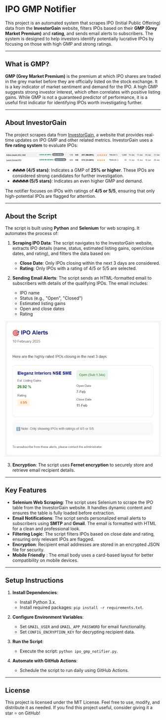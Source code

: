 # IPO GMP Notifier

This project is an automated system that scrapes IPO (Initial Public Offering) data from the **InvestorGain** website, filters IPOs based on their **GMP (Grey Market Premium)** and **rating**, and sends email alerts to subscribers. The system is designed to help investors identify potentially lucrative IPOs by focusing on those with high GMP and strong ratings.

---

## What is GMP?

**GMP (Grey Market Premium)** is the premium at which IPO shares are traded in the grey market before they are officially listed on the stock exchange. It is a key indicator of market sentiment and demand for the IPO. A high GMP suggests strong investor interest, which often correlates with positive listing gains. While GMP is not a guaranteed predictor of performance, it is a useful first indicator for identifying IPOs worth investigating further.

---

## About InvestorGain

The project scrapes data from [InvestorGain](https://www.investorgain.com/report/live-ipo-gmp/331/), a website that provides real-time updates on IPO GMP and other related metrics. InvestorGain uses a **fire rating system** to evaluate IPOs:

![website_sample](<readme_images/website_info.png>)

- **🔥🔥🔥🔥 (4/5 stars)**: Indicates a GMP of **25% or higher**. These IPOs are considered strong candidates for further investigation.
- **🔥🔥🔥🔥🔥 (5/5 stars)**: Indicates an even higher GMP and demand.

The notifier focuses on IPOs with ratings of **4/5 or 5/5**, ensuring that only high-potential IPOs are flagged for attention.

---

## About the Script

The script is built using **Python** and **Selenium** for web scraping. It automates the process of:

1. **Scraping IPO Data**: The script navigates to the InvestorGain website, extracts IPO details (name, status, estimated listing gains, open/close dates, and rating), and filters the data based on:
   - **Close Date**: Only IPOs closing within the next 3 days are considered.
   - **Rating**: Only IPOs with a rating of 4/5 or 5/5 are selected.

2. **Sending Email Alerts**: The script sends an HTML-formatted email to subscribers with details of the qualifying IPOs. The email includes:
   - IPO name
   - Status (e.g., "Open", "Closed")
   - Estimated listing gains
   - Open and close dates
   - Rating

![email_body](<readme_images/email_body.png>)

3. **Encryption**: The script uses **Fernet encryption** to securely store and retrieve email recipient details.

---

## Key Features

- **Selenium Web Scraping**: The script uses Selenium to scrape the IPO table from the InvestorGain website. It handles dynamic content and ensures the table is fully loaded before extraction.
- **Email Notifications**: The script sends personalized email alerts to subscribers using **SMTP** and **Gmail**. The email is formatted with HTML for a clean and professional look.
- **Filtering Logic**: The script filters IPOs based on close date and rating, ensuring only relevant IPOs are flagged.
- **Encryption**: Recipient email addresses are stored in an encrypted JSON file for security.
- **Mobile Friendly** : The email body uses a card-based layout for better compatibility on mobile devices.

---

## Setup Instructions

1. **Install Dependencies**:
   - Install Python 3.x.
   - Install required packages: `pip install -r requirements.txt`.

2. **Configure Environment Variables**:
   - Set `GMAIL_USER` and `GMAIL_APP_PASSWORD` for email functionality.
   - Set `CONFIG_ENCRYPTION_KEY` for decrypting recipient data.

3. **Run the Script**:
   - Execute the script: `python ipo_gmp_notifier.py`.

4. **Automate with GitHub Actions**:
   - Schedule the script to run daily using GitHub Actions.

---

## License

This project is licensed under the MIT License. Feel free to use, modify, and distribute it as needed.
If you find this project useful, consider giving it a star ⭐ on GitHub!
